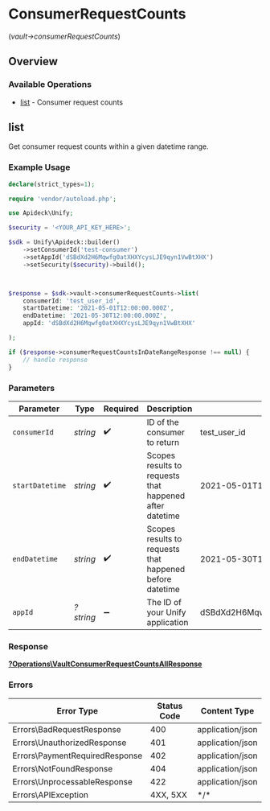 # ConsumerRequestCounts
(*vault->consumerRequestCounts*)

## Overview

### Available Operations

* [list](#list) - Consumer request counts

## list

Get consumer request counts within a given datetime range.


### Example Usage

```php
declare(strict_types=1);

require 'vendor/autoload.php';

use Apideck\Unify;

$security = '<YOUR_API_KEY_HERE>';

$sdk = Unify\Apideck::builder()
    ->setConsumerId('test-consumer')
    ->setAppId('dSBdXd2H6Mqwfg0atXHXYcysLJE9qyn1VwBtXHX')
    ->setSecurity($security)->build();



$response = $sdk->vault->consumerRequestCounts->list(
    consumerId: 'test_user_id',
    startDatetime: '2021-05-01T12:00:00.000Z',
    endDatetime: '2021-05-30T12:00:00.000Z',
    appId: 'dSBdXd2H6Mqwfg0atXHXYcysLJE9qyn1VwBtXHX'

);

if ($response->consumerRequestCountsInDateRangeResponse !== null) {
    // handle response
}
```

### Parameters

| Parameter                                                | Type                                                     | Required                                                 | Description                                              | Example                                                  |
| -------------------------------------------------------- | -------------------------------------------------------- | -------------------------------------------------------- | -------------------------------------------------------- | -------------------------------------------------------- |
| `consumerId`                                             | *string*                                                 | :heavy_check_mark:                                       | ID of the consumer to return                             | test_user_id                                             |
| `startDatetime`                                          | *string*                                                 | :heavy_check_mark:                                       | Scopes results to requests that happened after datetime  | 2021-05-01T12:00:00.000Z                                 |
| `endDatetime`                                            | *string*                                                 | :heavy_check_mark:                                       | Scopes results to requests that happened before datetime | 2021-05-30T12:00:00.000Z                                 |
| `appId`                                                  | *?string*                                                | :heavy_minus_sign:                                       | The ID of your Unify application                         | dSBdXd2H6Mqwfg0atXHXYcysLJE9qyn1VwBtXHX                  |

### Response

**[?Operations\VaultConsumerRequestCountsAllResponse](../../Models/Operations/VaultConsumerRequestCountsAllResponse.md)**

### Errors

| Error Type                     | Status Code                    | Content Type                   |
| ------------------------------ | ------------------------------ | ------------------------------ |
| Errors\BadRequestResponse      | 400                            | application/json               |
| Errors\UnauthorizedResponse    | 401                            | application/json               |
| Errors\PaymentRequiredResponse | 402                            | application/json               |
| Errors\NotFoundResponse        | 404                            | application/json               |
| Errors\UnprocessableResponse   | 422                            | application/json               |
| Errors\APIException            | 4XX, 5XX                       | \*/\*                          |